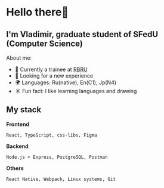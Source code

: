 # Hello there👋

## I'm Vladimir, graduate student of SFedU (Computer Science) 

About me:
- 🚀 Currently a trainee at [RBRU](https://rbru.ru/company)
- 🎯 Looking for a new experience 
- 🌍 Languages: Ru(native), En(C1), Jp(N4) 
- ☀️ Fun fact: I like learning languages and drawing

## My stack

**Frontend**
```
React, TypeScript, css-libs, Figma
```

**Backend**
```
Node.js + Express, PostgreSQL, Postman
```

**Others**
```
React Native, Webpack, Linux systems, Git
```
